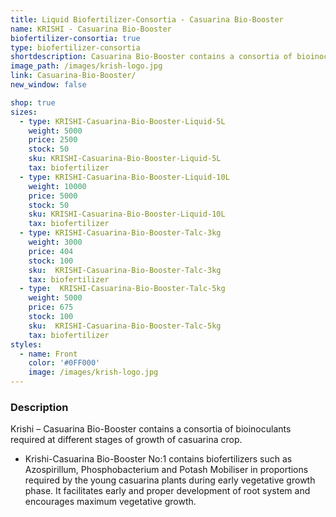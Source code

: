 ```yaml
---
title: Liquid Biofertilizer-Consortia - Casuarina Bio-Booster
name: KRISHI - Casuarina Bio-Booster
biofertilizer-consortia: true
type: biofertilizer-consortia
shortdescription: Casuarina Bio-Booster contains a consortia of bioinoculants
image_path: /images/krish-logo.jpg
link: Casuarina-Bio-Booster/
new_window: false

shop: true
sizes:
  - type: KRISHI-Casuarina-Bio-Booster-Liquid-5L
    weight: 5000
    price: 2500
    stock: 50
    sku: KRISHI-Casuarina-Bio-Booster-Liquid-5L
    tax: biofertilizer
  - type: KRISHI-Casuarina-Bio-Booster-Liquid-10L
    weight: 10000
    price: 5000
    stock: 50
    sku: KRISHI-Casuarina-Bio-Booster-Liquid-10L
    tax: biofertilizer
  - type: KRISHI-Casuarina-Bio-Booster-Talc-3kg
    weight: 3000
    price: 404
    stock: 100
    sku:  KRISHI-Casuarina-Bio-Booster-Talc-3kg
    tax: biofertilizer
  - type:  KRISHI-Casuarina-Bio-Booster-Talc-5kg
    weight: 5000
    price: 675
    stock: 100
    sku:  KRISHI-Casuarina-Bio-Booster-Talc-5kg
    tax: biofertilizer
styles:
  - name: Front
    color: '#0FF000'
    image: /images/krish-logo.jpg
---
```

### Description
Krishi – Casuarina Bio-Booster contains a consortia of bioinoculants required at different stages of growth of casuarina crop.
- Krishi-Casuarina Bio-Booster No:1 contains biofertilizers such as Azospirillum, Phosphobacterium and Potash Mobiliser in proportions required by the young casuarina plants during early vegetative growth phase. It facilitates early and proper development of root system and encourages maximum vegetative growth.
